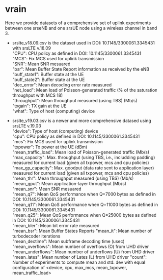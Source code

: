 # vrain

Here we provide datasets of a comprehensive set of uplink experiments between one srseNB and one srsUE node using a wireless channel in band 3.  

- srslte_v18.09.csv is the dataset used in DOI: 10.1145/3300061.3345431 with srsLTE v.18.09  
"CPU": CPU policy as defined in DOI: 10.1145/3300061.3345431  
"MCS": Fix MCS used for uplink transmission  
"SNR": Mean SNR mesuared  
"bsr": Mean Buffer State Report information as received by the eNB  
"buff_state1": Buffer state at the UE  
"buff_state2": Buffer state at the UE  
"dec_error": Mean decoding error rate measured  
"net_load": Mean load of Poisson-generated traffic (% of the saturation throughput with MCS 18)  
"throughput": Mean throughput measured (using TBS) (Mb/s)  
"txgain": TX gain at the UE  
"what": Type of host (computing) device  


- srslte_v19.03.csv is a newer and more comprehensive datased using srsLTE v.19.03  
"device": Type of host (computing) device  
"cpu": CPU policy as defined in DOI: 10.1145/3300061.3345431  
"mcs": Fix MCS used for uplink transmission  
"txpower": Tx power at the UE (dBm)  
"mean_traffic_load": Mean load of Poisson-generated traffic (Mb/s)  
"max_capacity": Max. throughput (using TBS, i.e., includding padding) measured for current load (given all txpower, mcs and cpu policies)
"max_gp_capacity": Max. goodput (data rate sent to application layer) measured for current load (given all txpower, mcs and cpu policies)
"mean_thr": Mean throughput measured (using TBS) (Mb/s)  
"mean_gput": Mean application-layer throughput (Mb/s)  
"mean_snr": Mean SNR mesuared  
"mean_q7": Mean QoS performance when Q=7000 bytes as defined in DOI: 10.1145/3300061.3345431  
"mean_q11": Mean QoS performance when Q=11000 bytes as defined in DOI: 10.1145/3300061.3345431  
"mean_q25": Mean QoS performance when Q=25000 bytes as defined in DOI: 10.1145/3300061.3345431  
"mean_bler": Mean bit error rate measured  
"mean_bsr": Mean Buffer States Reports
"mean_it": Mean number of turbodecoder iterations  
"mean_dectime": Mean subframe decoding time (usec)  
"mean_overflows": Mean number of overflows (O) from UHD driver  
"mean_underflows": Mean number of underflows (U) from UHD driver  
"mean_lates": Mean number of Lates (L) from UHD driver
"count": Number of experiments to compute mean and std. dev with equal configuration of <device, cpu, max_mcs, mean_txpower, mean_traffic_load>

